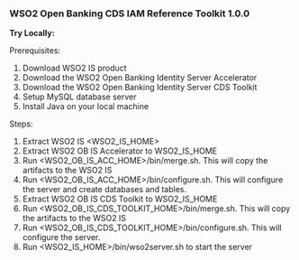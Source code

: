 ### **WSO2 Open Banking CDS IAM Reference Toolkit 1.0.0**

**Try Locally:**

Prerequisites:
1. Download WSO2 IS product
2. Download the WSO2 Open Banking Identity Server Accelerator
3. Download the WSO2 Open Banking Identity Server CDS Toolkit
4. Setup MySQL database server
5. Install Java on your local machine

Steps:
1. Extract WSO2 IS <WSO2_IS_HOME>
2. Extract WSO2 OB IS Accelerator to WSO2_IS_HOME
3. Run <WSO2_OB_IS_ACC_HOME>/bin/merge.sh. This will copy the artifacts to the WSO2 IS
4. Run <WSO2_OB_IS_ACC_HOME>/bin/configure.sh. This will configure the server and create databases and  tables.
5. Extract WSO2 OB IS CDS Toolkit to WSO2_IS_HOME
6. Run <WSO2_OB_IS_CDS_TOOLKIT_HOME>/bin/merge.sh. This will copy the artifacts to the WSO2 IS
7. Run <WSO2_OB_IS_CDS_TOOLKIT_HOME>/bin/configure.sh. This will configure the server.
8. Run <WSO2_IS_HOME>/bin/wso2server.sh to start the server

